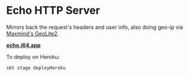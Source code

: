 # Echo HTTP Server

Mirrors back the request's headers and user info, also doing geo-ip
via [Maxmind's GeoLite2](https://dev.maxmind.com/geoip/geoip2/geolite2/).

**[echo.i64.app](https://echo.i64.app)**

To deploy on Heroku:

```
sbt stage deployHeroku
```